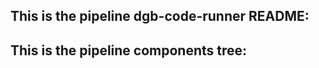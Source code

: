 ## This is the pipeline dgb-code-runner README:
## This is the pipeline components tree:
```bash

```
